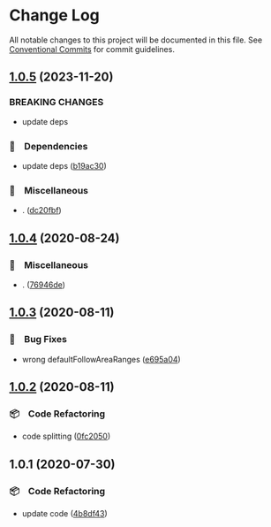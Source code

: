 # Change Log

All notable changes to this project will be documented in this file.
See [Conventional Commits](https://conventionalcommits.org) for commit guidelines.

## [1.0.5](https://github.com/bluelovers/ws-lottery/compare/@lazy-lotto/util@1.0.4...@lazy-lotto/util@1.0.5) (2023-11-20)


### BREAKING CHANGES

* update deps



### 📌　Dependencies

* update deps ([b19ac30](https://github.com/bluelovers/ws-lottery/commit/b19ac30b9c098dd18a2a463e23325d2eb4c7dc79))


### 🔖　Miscellaneous

* . ([dc20fbf](https://github.com/bluelovers/ws-lottery/commit/dc20fbf5dd28545d629e00c4225672291906fc47))



## [1.0.4](https://github.com/bluelovers/ws-lottery/compare/@lazy-lotto/util@1.0.3...@lazy-lotto/util@1.0.4) (2020-08-24)


### 🔖　Miscellaneous

* . ([76946de](https://github.com/bluelovers/ws-lottery/commit/76946de9d2a2e6966d5b3c5d8c2896657fc0ece1))





## [1.0.3](https://github.com/bluelovers/ws-lottery/compare/@lazy-lotto/util@1.0.2...@lazy-lotto/util@1.0.3) (2020-08-11)


### 🐛　Bug Fixes

* wrong defaultFollowAreaRanges ([e695a04](https://github.com/bluelovers/ws-lottery/commit/e695a04028792ec8f060614abba1d66955e33926))





## [1.0.2](https://github.com/bluelovers/ws-lottery/compare/@lazy-lotto/util@1.0.1...@lazy-lotto/util@1.0.2) (2020-08-11)


### 📦　Code Refactoring

* code splitting ([0fc2050](https://github.com/bluelovers/ws-lottery/commit/0fc2050fa360f4b31ecd3c1a2ffaa2a8b9a9922a))





## 1.0.1 (2020-07-30)


### 📦　Code Refactoring

* update code ([4b8df43](https://github.com/bluelovers/ws-lottery/commit/4b8df437e8b17a293ed383421b3b64a4b50ac928))

